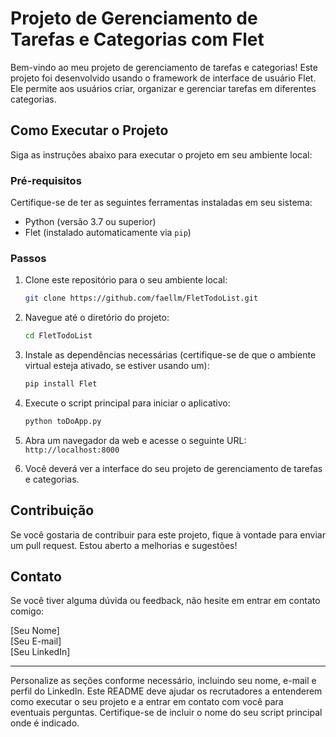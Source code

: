# Projeto de Gerenciamento de Tarefas e Categorias com Flet

Bem-vindo ao meu projeto de gerenciamento de tarefas e categorias! Este projeto foi desenvolvido usando o framework de interface de usuário Flet. Ele permite aos usuários criar, organizar e gerenciar tarefas em diferentes categorias.

## Como Executar o Projeto

Siga as instruções abaixo para executar o projeto em seu ambiente local:

### Pré-requisitos

Certifique-se de ter as seguintes ferramentas instaladas em seu sistema:

- Python (versão 3.7 ou superior)
- Flet (instalado automaticamente via `pip`)

### Passos

1. Clone este repositório para o seu ambiente local:

   ```bash
   git clone https://github.com/faellm/FletTodoList.git
   ```

2. Navegue até o diretório do projeto:

   ```bash
   cd FletTodoList
   ```

3. Instale as dependências necessárias (certifique-se de que o ambiente virtual esteja ativado, se estiver usando um):

   ```bash
   pip install Flet
   ```

4. Execute o script principal para iniciar o aplicativo:

   ```bash
   python toDoApp.py
   ```

5. Abra um navegador da web e acesse o seguinte URL: `http://localhost:8000`

6. Você deverá ver a interface do seu projeto de gerenciamento de tarefas e categorias.

## Contribuição

Se você gostaria de contribuir para este projeto, fique à vontade para enviar um pull request. Estou aberto a melhorias e sugestões!

## Contato

Se você tiver alguma dúvida ou feedback, não hesite em entrar em contato comigo:

[Seu Nome]  
[Seu E-mail]  
[Seu LinkedIn]  

---

Personalize as seções conforme necessário, incluindo seu nome, e-mail e perfil do LinkedIn. Este README deve ajudar os recrutadores a entenderem como executar o seu projeto e a entrar em contato com você para eventuais perguntas. Certifique-se de incluir o nome do seu script principal onde é indicado.
